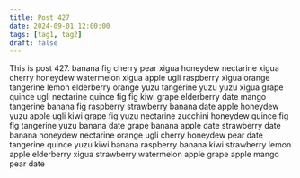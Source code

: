 ```yaml
---
title: Post 427
date: 2024-09-01 12:00:00
tags: [tag1, tag2]
draft: false
---
```

This is post 427.
banana
fig
cherry
pear
xigua
honeydew
nectarine
xigua
cherry
honeydew
watermelon
xigua
apple
ugli
raspberry
xigua
orange
tangerine
lemon
elderberry
orange
yuzu
tangerine
yuzu
yuzu
xigua
grape
quince
ugli
nectarine
quince
fig
fig
kiwi
grape
elderberry
date
mango
tangerine
banana
fig
raspberry
strawberry
banana
date
apple
honeydew
yuzu
apple
ugli
kiwi
grape
fig
yuzu
nectarine
zucchini
honeydew
quince
fig
fig
tangerine
yuzu
banana
date
grape
banana
apple
date
strawberry
date
banana
honeydew
nectarine
orange
ugli
cherry
honeydew
pear
date
tangerine
quince
yuzu
kiwi
banana
raspberry
banana
kiwi
strawberry
lemon
apple
elderberry
xigua
strawberry
watermelon
apple
grape
apple
mango
pear
date
